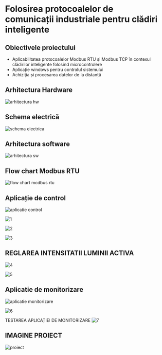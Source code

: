 # Folosirea protocoalelor de comunicații industriale pentru clădiri inteligente
## Obiectivele proiectului
  - Aplicabilitatea protocoalelor Modbus RTU și Modbus TCP în contexul clădirilor inteligente folosind microcontrolere
  - Aplicație windows pentru controlul sistemului 
  - Achiziția și procesarea datelor de la distanță


## Arhitectura Hardware 
![arhitectura hw](https://github.com/user-attachments/assets/a0c15bcf-e863-4648-90c9-03ea08d0d3ed)


## Schema electrică
![schema electrica](https://github.com/user-attachments/assets/443683c3-86f5-46d5-a4fe-2ad859652973)


## Arhitectura software
![arhitectura sw](https://github.com/user-attachments/assets/e6ee5a21-d8ea-4354-ae12-2f75f451d153)


## Flow chart Modbus RTU
![flow chart modbus rtu](https://github.com/user-attachments/assets/c08a3742-0cba-4714-bc93-5b1552cb5280)


## Aplicație de control
![aplicatie control](https://github.com/user-attachments/assets/21d4d180-5aaa-494b-8292-8f2e3f485ebe)

![1](https://github.com/user-attachments/assets/e37f0164-5701-4cfc-b92b-4387b8ab2ed6)

![2](https://github.com/user-attachments/assets/3a75b2e8-57d3-4858-86fe-46ce31153bbe)

![3](https://github.com/user-attachments/assets/46ac048b-15f9-4a01-a630-807e785b5639)

## REGLAREA INTENSITATII LUMINII ACTIVA
![4](https://github.com/user-attachments/assets/9f2d9a38-a1fa-41df-84f7-865f62b1b78a)

![5](https://github.com/user-attachments/assets/a731bec0-646d-4c8c-ae4e-405f2c8ed13d)


## Aplicatie de monitorizare
![aplicatie monitorizare](https://github.com/user-attachments/assets/9a947896-5cb1-4f38-a992-bb6962f7bc2f)

![6](https://github.com/user-attachments/assets/7175a5c2-0d0b-490f-861d-669cd87377f4)

TESTAREA APLICAȚIEI DE MONITORIZARE
![7](https://github.com/user-attachments/assets/7267c322-872b-4b1d-9440-bf8772e858a2)


## IMAGINE PROIECT 
![proiect](https://github.com/user-attachments/assets/63a42216-1cbf-46d2-a9d2-62af2c2f3104)
